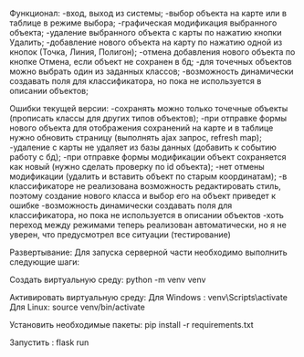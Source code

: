 Функционал:
-вход, выход из системы;
-выбор объекта на карте или в таблице в режиме выбора;
-графическая модификация выбранного объекта;
-удаление выбранного объекта с карты по нажатию кнопки Удалить;
-добавление нового объекта на карту по нажатию одной из кнопок (Точка, Линия, Полигон);
-отмена добавления нового объекта по кнопке Отмена, если объект не сохранен в бд;
-для точечных объектов можно выбрать один из заданных классов;
-возможность динамически создавать поля для классификатора, но пока не используется в описании объектов;

Ошибки текущей версии:
-сохранять можно только точечные объекты (прописать классы для других типов объектов);
-при отправке формы нового объекта для отображения сохранений на карте и в таблице нужно обновить страницу (выполнять ajax запрос, refresh map);
-удаление с карты не удаляет из базы данных (добавить к событию работу с бд);
-при отправке формы модификации объект сохраняется как новый (нужно сделать проверку по id объекта);
-нет отмены модификации (удалить и вставить объект по старым координатам);
-в классификаторе не реализована возможность редактировать стиль, поэтому создание нового класса и выбор его на объект приведет к ошибке
-возможность динамически создавать поля для классификатора, но пока не используется в описании объектов
-хоть переход между режимами теперь реализован автоматически, но я не уверен, что предусмотрел все ситуации (тестирование)

Развертывание:
Для запуска серверной части необходимо выполнить следующие шаги:

Создать виртуальную среду:
    python -m venv venv

Активировать виртуальную среду:
    Для Windows :
        venv\Scripts\activate
        Для Linux:
        source venv/bin/activate

Установить необходимые пакеты:
    pip install -r requirements.txt

Запустить :
    flask run
